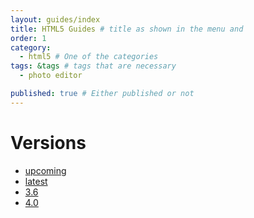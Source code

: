 ```yaml
---
layout: guides/index
title: HTML5 Guides # title as shown in the menu and 
order: 1
category: 
  - html5 # One of the categories
tags: &tags # tags that are necessary
  - photo editor 

published: true # Either published or not 
---
```


# Versions
- [upcoming](v4_0)
- [latest](v3_6)
- [3.6](v3_6)
- [4.0](v4_0)
